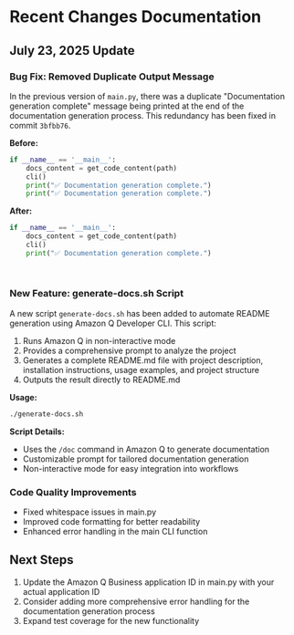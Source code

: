 # Recent Changes Documentation

## July 23, 2025 Update

### Bug Fix: Removed Duplicate Output Message
In the previous version of `main.py`, there was a duplicate "Documentation generation complete" message being printed at the end of the documentation generation process. This redundancy has been fixed in commit `3bfbb76`.

**Before:**
```python
if __name__ == '__main__':
    docs_content = get_code_content(path)
    cli()
    print("✅ Documentation generation complete.")
    print("✅ Documentation generation complete.")
```

**After:**
```python
if __name__ == '__main__':
    docs_content = get_code_content(path)
    cli()
    print("✅ Documentation generation complete.")
    
    
```

### New Feature: generate-docs.sh Script

A new script `generate-docs.sh` has been added to automate README generation using Amazon Q Developer CLI. This script:

1. Runs Amazon Q in non-interactive mode
2. Provides a comprehensive prompt to analyze the project
3. Generates a complete README.md file with project description, installation instructions, usage examples, and project structure
4. Outputs the result directly to README.md

**Usage:**
```bash
./generate-docs.sh
```

**Script Details:**
- Uses the `/doc` command in Amazon Q to generate documentation
- Customizable prompt for tailored documentation generation
- Non-interactive mode for easy integration into workflows

### Code Quality Improvements

- Fixed whitespace issues in main.py
- Improved code formatting for better readability
- Enhanced error handling in the main CLI function

## Next Steps

1. Update the Amazon Q Business application ID in main.py with your actual application ID
2. Consider adding more comprehensive error handling for the documentation generation process
3. Expand test coverage for the new functionality
